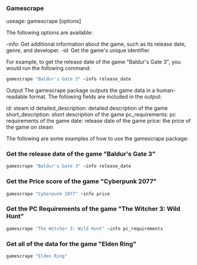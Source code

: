 ### Gamescrape
useage:
gamescrape <game name> [options]

The following options are available:

-info: Get additional information about the game, such as its release date, genre, and developer.
-id: Get the game's unique identifier.

For example, to get the release date of the game "Baldur's Gate 3", you would run the following command:
```rb
gamescrape "Baldur's Gate 3" -info release_date
```

Output
The gamescrape package outputs the game data in a human-readable format. The following fields are included in the output:

id: steam id
detailed_description: detailed description of the game
short_description: short description of the game
pc_requirements: pc requirements of the game
date: release date of the game
price: the price of the game on steam

The following are some examples of how to use the gamescrape package:
### Get the release date of the game "Baldur's Gate 3"
```rb
gamescrape "Baldur's Gate 3" -info release_date
```

### Get the Price score of the game "Cyberpunk 2077"
```rb
gamescrape "Cyberpunk 2077" -info price
```

### Get the PC Requirements of the game "The Witcher 3: Wild Hunt"
```rb
gamescrape "The Witcher 3: Wild Hunt" -info pc_requirements
```

### Get all of the data for the game "Elden Ring"
```rb
gamescrape "Elden Ring"
```
